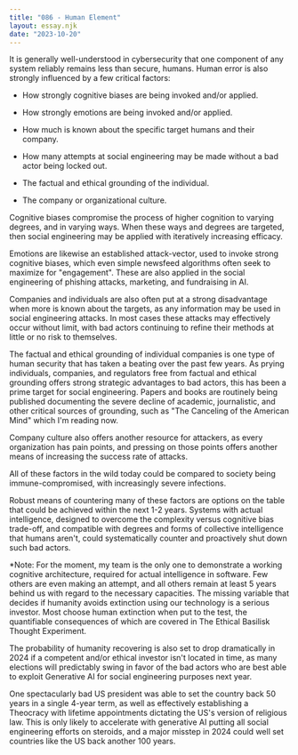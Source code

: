 ```yaml
---
title: "086 - Human Element"
layout: essay.njk
date: "2023-10-20"
---
```


It is generally well-understood in cybersecurity that one component of any system reliably remains less than secure, humans. Human error is also strongly influenced by a few critical factors:

- How strongly cognitive biases are being invoked and/or applied.

- How strongly emotions are being invoked and/or applied.

- How much is known about the specific target humans and their company.

- How many attempts at social engineering may be made without a bad actor being locked out.

- The factual and ethical grounding of the individual.

- The company or organizational culture.

Cognitive biases compromise the process of higher cognition to varying degrees, and in varying ways. When these ways and degrees are targeted, then social engineering may be applied with iteratively increasing efficacy.

Emotions are likewise an established attack-vector, used to invoke strong cognitive biases, which even simple newsfeed algorithms often seek to maximize for "engagement". These are also applied in the social engineering of phishing attacks, marketing, and fundraising in AI.

Companies and individuals are also often put at a strong disadvantage when more is known about the targets, as any information may be used in social engineering attacks. In most cases these attacks may effectively occur without limit, with bad actors continuing to refine their methods at little or no risk to themselves.

The factual and ethical grounding of individual companies is one type of human security that has taken a beating over the past few years. As prying individuals, companies, and regulators free from factual and ethical grounding offers strong strategic advantages to bad actors, this has been a prime target for social engineering. Papers and books are routinely being published documenting the severe decline of academic, journalistic, and other critical sources of grounding, such as "The Canceling of the American Mind" which I'm reading now.

Company culture also offers another resource for attackers, as every organization has pain points, and pressing on those points offers another means of increasing the success rate of attacks.

All of these factors in the wild today could be compared to society being immune-compromised, with increasingly severe infections.

Robust means of countering many of these factors are options on the table that could be achieved within the next 1-2 years. Systems with actual intelligence, designed to overcome the complexity versus cognitive bias trade-off, and compatible with degrees and forms of collective intelligence that humans aren't, could systematically counter and proactively shut down such bad actors.

\*Note: For the moment, my team is the only one to demonstrate a working cognitive architecture, required for actual intelligence in software. Few others are even making an attempt, and all others remain at least 5 years behind us with regard to the necessary capacities. The missing variable that decides if humanity avoids extinction using our technology is a serious investor. Most choose human extinction when put to the test, the quantifiable consequences of which are covered in The Ethical Basilisk Thought Experiment.

The probability of humanity recovering is also set to drop dramatically in 2024 if a competent and/or ethical investor isn't located in time, as many elections will predictably swing in favor of the bad actors who are best able to exploit Generative AI for social engineering purposes next year.

One spectacularly bad US president was able to set the country back 50 years in a single 4-year term, as well as effectively establishing a Theocracy with lifetime appointments dictating the US's version of religious law. This is only likely to accelerate with generative AI putting all social engineering efforts on steroids, and a major misstep in 2024 could well set countries like the US back another 100 years.
